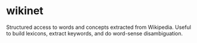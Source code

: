 # wikinet
Structured access to words and concepts extracted from Wikipedia. Useful to build lexicons, extract keywords, and do word-sense disambiguation.
